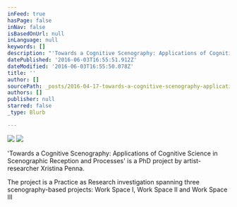 ```yaml
---
inFeed: true
hasPage: false
inNav: false
isBasedOnUrl: null
inLanguage: null
keywords: []
description: "'Towards a Cognitive Scenography: Applications of Cognitive Science in Scenographic Reception and Processes' is a PhD project by artist- researcher Xristina Penna."
datePublished: '2016-06-03T16:55:51.912Z'
dateModified: '2016-06-03T16:55:50.078Z'
title: ''
author: []
sourcePath: _posts/2016-04-17-towards-a-cognitive-scenography-applications-of-cognitive.md
authors: []
publisher: null
starred: false
_type: Blurb

---
```

![](https://the-grid-user-content.s3-us-west-2.amazonaws.com/258b2b76-9038-4aa3-b7da-909230e955ae.jpg)
![](https://the-grid-user-content.s3-us-west-2.amazonaws.com/ad7267bd-12ec-493b-ae72-f716a65b35c1.jpg)

'Towards a Cognitive Scenography: Applications of Cognitive Science in Scenographic Reception and Processes' is a PhD project by artist- researcher Xristina Penna.

The project is a Practice as Research investigation spanning three scenography-based projects: Work Space I, Work Space II and Work Space III